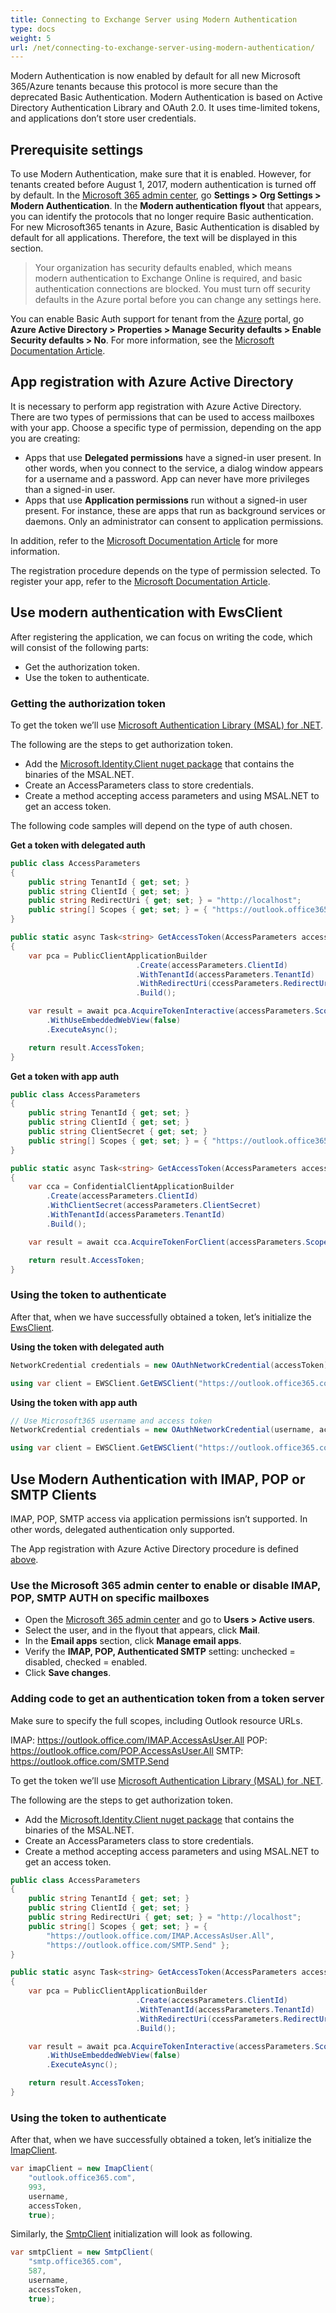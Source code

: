 ```yaml
---
title: Connecting to Exchange Server using Modern Authentication
type: docs
weight: 5
url: /net/connecting-to-exchange-server-using-modern-authentication/
---
```


Modern Authentication is now enabled by default for all new Microsoft 365/Azure tenants because this protocol is more secure than the deprecated Basic Authentication.
Modern Authentication is based on Active Directory Authentication Library and OAuth 2.0. It uses time-limited tokens, and applications don’t store user credentials.

## **Prerequisite settings**

To use Modern Authentication, make sure that it is enabled. However, for tenants created before August 1, 2017, modern authentication is turned off by default.
In the [Microsoft 365 admin center](https://admin.microsoft.com/), go **Settings > Org Settings > Modern Authentication**. In the **Modern authentication flyout** that appears, you can identify the protocols that no longer require Basic authentication.
For new Microsoft365 tenants in Azure, Basic Authentication is disabled by default for all applications. Therefore, the text will be displayed in this section.

> Your organization has security defaults enabled, which means modern authentication to Exchange Online is required, and basic authentication connections are blocked.
> You must turn off security defaults in the Azure portal before you can change any settings here.


You can enable Basic Auth support for tenant from the [Azure](https://aad.portal.azure.com/) portal, go **Azure Active Directory > Properties > Manage Security defaults > Enable Security defaults > No**.
For more information, see the [Microsoft Documentation Article](https://docs.microsoft.com/en-us/exchange/clients-and-mobile-in-exchange-online/enable-or-disable-modern-authentication-in-exchange-online).

## **App registration with Azure Active Directory**

It is necessary to perform app registration with Azure Active Directory.
There are two types of permissions that can be used to access mailboxes with your app. Choose a specific type of permission, depending on the app you are creating:

- Apps that use **Delegated permissions** have a signed-in user present. In other words, when you connect to the service, a dialog window appears for a username and a password. App can never have more privileges than a signed-in user.
- Apps that use **Application permissions** run without a signed-in user present. For instance, these are apps that run as background services or daemons. Only an administrator can consent to application permissions.

In addition, refer to the [Microsoft Documentation Article](https://docs.microsoft.com/en-us/exchange/client-developer/exchange-web-services/how-to-authenticate-an-ews-application-by-using-oauth) for more information.

The registration procedure depends on the type of permission selected. To register your app, refer to the [Microsoft Documentation Article](https://docs.microsoft.com/en-us/exchange/client-developer/exchange-web-services/how-to-authenticate-an-ews-application-by-using-oauth#register-your-application).

## **Use modern authentication with EwsClient**

After registering the application, we can focus on writing the code, which will consist of the following parts:

 - Get the authorization token.
 - Use the token to authenticate.

### Getting the authorization token

To get the token we’ll use [Microsoft Authentication Library (MSAL) for .NET](https://github.com/AzureAD/microsoft-authentication-library-for-dotnet).

The following are the steps to get authorization token.

 - Add the [Microsoft.Identity.Client nuget package](https://www.nuget.org/packages/Microsoft.Identity.Client) that contains the binaries of the MSAL.NET.
 - Create an AccessParameters class to store credentials.
 - Create a method accepting access parameters and using MSAL.NET to get an access token.

The following code samples will depend on the type of auth chosen.

**Get a token with delegated auth**

```csharp
public class AccessParameters
{
    public string TenantId { get; set; }
    public string ClientId { get; set; }
    public string RedirectUri { get; set; } = "http://localhost";
    public string[] Scopes { get; set; } = { "https://outlook.office365.com/EWS.AccessAsUser.All" };
}

public static async Task<string> GetAccessToken(AccessParameters accessParameters)
{
    var pca = PublicClientApplicationBuilder
                            .Create(accessParameters.ClientId)
                            .WithTenantId(accessParameters.TenantId)
                            .WithRedirectUri(ccessParameters.RedirectUri)
                            .Build();

    var result = await pca.AcquireTokenInteractive(accessParameters.Scopes)
        .WithUseEmbeddedWebView(false)
        .ExecuteAsync();

    return result.AccessToken;
}

```
**Get a token with app auth**

```csharp
public class AccessParameters
{
    public string TenantId { get; set; }
    public string ClientId { get; set; }
    public string ClientSecret { get; set; }
    public string[] Scopes { get; set; } = { "https://outlook.office365.com/.default" };
}

public static async Task<string> GetAccessToken(AccessParameters accessParameters)
{
    var cca = ConfidentialClientApplicationBuilder
        .Create(accessParameters.ClientId)
        .WithClientSecret(accessParameters.ClientSecret)
        .WithTenantId(accessParameters.TenantId)
        .Build();

    var result = await cca.AcquireTokenForClient(accessParameters.Scopes).ExecuteAsync();

    return result.AccessToken;
}

```
### Using the token to authenticate

After that, when we have successfully obtained a token, let’s initialize the [EwsClient](https://reference.aspose.com/email/net/aspose.email.clients.exchange.webservice/ewsclient/).

**Using the token with delegated auth**

```csharp
NetworkCredential credentials = new OAuthNetworkCredential(accessToken);

using var client = EWSClient.GetEWSClient("https://outlook.office365.com/EWS/Exchange.asmx", credentials);

```
**Using the token with app auth**

```csharp
// Use Microsoft365 username and access token
NetworkCredential credentials = new OAuthNetworkCredential(username, accessToken);

using var client = EWSClient.GetEWSClient("https://outlook.office365.com/EWS/Exchange.asmx", credentials);

```

## **Use Modern Authentication with IMAP, POP or SMTP Clients**

IMAP, POP, SMTP access via application permissions isn’t supported. In other words, delegated authentication only supported.

The App registration with Azure Active Directory procedure is defined [above](https://blog.aspose.com/email/connect-to-microsoft365-mailbox-using-modern-authentication-in-c-.net/#App-registration-with-Azure-Active-Directory).

### Use the Microsoft 365 admin center to enable or disable IMAP, POP, SMTP AUTH on specific mailboxes

 - Open the [Microsoft 365 admin center](https://admin.microsoft.com/) and go to **Users > Active users**.
 - Select the user, and in the flyout that appears, click **Mail**.
 - In the **Email apps** section, click **Manage email apps**.
 - Verify the **IMAP, POP, Authenticated SMTP** setting: unchecked = disabled, checked = enabled.
 - Click **Save changes**.

### Adding code to get an authentication token from a token server

Make sure to specify the full scopes, including Outlook resource URLs.

IMAP: https://outlook.office.com/IMAP.AccessAsUser.All
POP: https://outlook.office.com/POP.AccessAsUser.All
SMTP: https://outlook.office.com/SMTP.Send

To get the token we’ll use [Microsoft Authentication Library (MSAL) for .NET](https://github.com/AzureAD/microsoft-authentication-library-for-dotnet).

The following are the steps to get authorization token.

- Add the [Microsoft.Identity.Client nuget package](https://www.nuget.org/packages/Microsoft.Identity.Client) that contains the binaries of the MSAL.NET.
- Create an AccessParameters class to store credentials.
- Create a method accepting access parameters and using MSAL.NET to get an access token.

```csharp
public class AccessParameters
{
    public string TenantId { get; set; }
    public string ClientId { get; set; }
    public string RedirectUri { get; set; } = "http://localhost";
    public string[] Scopes { get; set; } = { 
        "https://outlook.office.com/IMAP.AccessAsUser.All", 
        "https://outlook.office.com/SMTP.Send" };
}

public static async Task<string> GetAccessToken(AccessParameters accessParameters)
{
    var pca = PublicClientApplicationBuilder
                            .Create(accessParameters.ClientId)
                            .WithTenantId(accessParameters.TenantId)
                            .WithRedirectUri(ccessParameters.RedirectUri)
                            .Build();

    var result = await pca.AcquireTokenInteractive(accessParameters.Scopes)
        .WithUseEmbeddedWebView(false)
        .ExecuteAsync();

    return result.AccessToken;
}

```

### Using the token to authenticate

After that, when we have successfully obtained a token, let’s initialize the [ImapClient](https://reference.aspose.com/email/net/aspose.email.clients.imap/imapclient/).

```csharp
var imapClient = new ImapClient(
    "outlook.office365.com", 
    993, 
    username, 
    accessToken, 
    true);

```
Similarly, the [SmtpClient](https://reference.aspose.com/email/net/aspose.email.clients.smtp/smtpclient/) initialization will look as following.

```csharp
var smtpClient = new SmtpClient(
    "smtp.office365.com",
    587, 
    username,
    accessToken, 
    true);

```